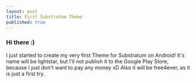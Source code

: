 ```yaml
---
layout: post
title: First Substratum Theme
published: true
---
```


###  Hi there :)
I just started to create my very first Theme for Substratum on Android!
It's name will be lightstar, but I'll not publish it to the Google Play Store,
because I just don't want to pay any money xD
Also it will be free4ever, as it is just a first try.
